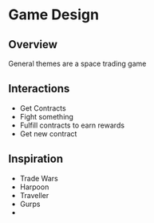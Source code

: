 # Game Design
## Overview
General themes are a space trading game

## Interactions
 * Get Contracts
 * Fight something
 * Fulfill contracts to earn rewards
 * Get new contract


## Inspiration
 * Trade Wars
 * Harpoon
 * Traveller
 * Gurps
 * 
